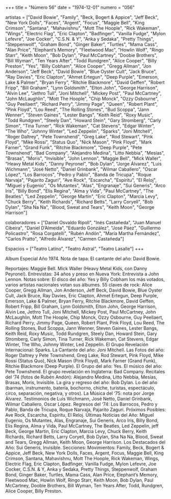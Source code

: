 +++
title = "Número 56"
date = "1974-12-01"
numero = "056"

artistas = ["David Bowie", "Family", "Beck, Bogert & Appice", "Jeff Beck", "New York Dolls", "Faces", "Argent", "Focus", "Maggie Bell", "King Crimson", "Santana", "Mahavishnu", "Mott The Hoople", "Rick Wakeman", "Wings", "Electric Flag", "Eric Clapton", "Badfinger", "Vanilla Fudge", "Mylon Lefevre", "Joe Cocker", "C.S.N. & Y", "Anka y Sedaka", "Pretty Things", "Steppenwolf", "Graham Bond", "Ginger Baker", "Turtles", "Mama Cass", "Alan Price", "Elephant’s Memory", "Fleetwood Mac", "Howlin Wolf", "Ringo Starr", "Keith Moon", "Bob Dylan", "Paul McCartney", "Doobie Brothers", "Bill Wyman", "Ten Years After", "Todd Rundgren", "Alice Cooper", "Billy Preston", "Yes", "Billy Cobham", "Alice Cooper", "Gregg Allman", "Jon Anderson", "Jeff Beck", "David Bowie", "Blue Oyster Cult", "Jack Bruce", "Ray Davies", "Eric Clapton", "Ahmet Ertegun", "Deep Purple", "Emerson, Lake & Palmer", "Bryan Ferry", "Ritchie Blackmore", "David Geffen", "Robert Fripp", "Bill Graham", "Lynn Goldsmith", "Elton John", "George Harrison", "Alvin Lee", "Jethro Tull", "Joni Mitchell", "Mickey Post", "Paul McCartney", "John McLaughlin", "Mott The Hoople", "Chip Monck", "Ozzy Osbourne", "Guy Peellaert", "Richard Perry", "Jimmy Page", "Queen", "Robert Plant", "Pink Floyd", "Lou Reed", "The Rolling Stones", "Bud Scoppa", "Jann Wenner", "Steven Gaines", "Lester Bangs", "Keith Reid", "Roxy Music", "Todd Rundgren", "Steely Dan", "Howard Stein", "Gary Stromberg", "Carly Simon", "Tina Turner", "Rick Wakeman", "Cat Stevens", "Edgar Winter", "The Who", "Johnny Winter", "Led Zeppelin", "Sparks", "Joni Mitchell", "Roger Daltrey", "Pete Townshend", "Greg Lake", "Rod Stewart", "Pink Floyd", "Mike Rossi", "Status Quo", "Nick Mason", "Pink Floyd", "Mark Farner", "Grand Funk", "Ritchie Blackmore", "Deep Purple", "Pete Townshend", "Bad Company", "Alejandro Medina", "Litto Nebbia", "Mesías", "Brasas", "Moris", "Invisible", "John Lennon", "Maggie Bell", "Mick Waller", "Heavy Metal Kids", "Danny Peyronel", "Bob Dylan", "Jorge Álvarez", "Luis Wichmann", "José Netto", "Daniel Grinbank", "Wilmar Caballero", "Oscar López", "Los Barrocos", "Pedro y Pablo", "Banda de Tricupa", "Roque Narvaja", "Pajarito Zaguri", "Ave Rock", "Escarcha", "Espíritu", "El Reloj", "Miguel y  Eugenio", "Os Mutantes", "Alas", "Engranaje", "Sui Generis", "Arco Iris", "Billy Bond", "Elis Regina", "Alma y Vida", "Paul McCartney", "The Beatles", "Led Zeppelin", "George Martin", "Eric Clapton", "Marcia Levy", "Chuck Berry", "Keith Richards", "Richard Betts", "Larry Coryell", "Bob Dylan", "Sha Na Na", "Blood, Sweat and Tears", "Keith Moon", "George Harrison"]

colaboradores = ["Daniel Osvaldo Ripoll", "Inés Castañeda", "Juan Manuel Cibeira", "Daniel D’Almeida", "Eduardo González", "José Páez", "Guillermo Policastro", "Rosa Corgatelli", "Rubén Andón", "María Martha Fernández", "Carlos Pratto", "Alfredo Álvarez", "Carmen Castañeda"]

Espacios = ["Teatro Latino", "Teatro Astral", "Teatro Lasalle"]
+++

Album Especial Año 1974. 
Nota de tapa: 
El cantante del año: David Bowie. 

Reportajes:
Maggie Bell. Mick Waller (Heavy Metal Kids, con Danny Peyronel). 
Entrevistas:
34 años y preso en Nueva York: Entrevista a John Lennon. 
Notas sobre:
El disco del año: Yes y Billy Cobham los más votados, varios artistas nacionales votan sus álbumes. 
55 claves de rock: Alice Cooper, Gregg Allman, Jon Anderson, Jeff Beck, David Bowie, Blue Oyster Cult, Jack Bruce, Ray Davies, Eric Clapton, Ahmet Ertegun, Deep Purple, Emerson, Lake & Palmer, Bryan Ferry, Ritchie Blackmore, David Geffen, Robert Fripp, Bill Graham, Lynn Goldsmith, Elton John, George Harrison, Alvin Lee, Jethro Tull, Joni Mitchell, Mickey Post, Paul McCartney, John McLaughlin, Mott The Hoople, Chip Monck, Ozzy Osbourne, Guy Peellaert, Richard Perry, Jimmy Page, Queen, Robert Plant, Pink Floyd, Lou Reed, The Rolling Stones, Bud Scoppa, Jann Wenner, Steven Gaines, Lester Bangs, Keith Reid, Roxy Music, Todd Rundgren, Steely Dan, Howard Stein, Gary Stromberg, Carly Simon, Tina Turner, Rick Wakeman, Cat Stevens, Edgar Winter, The Who, Johnny Winter, Led Zeppelin. 
El Grupo Revelación Internacional: Sparks.
La Cantante del año: Joni Mitchell. 
Las Fotos del año: Roger Daltrey y Pete Townshend, Greg Lake, Rod Stewart, Pink Floyd, Mike Rossi (Status Quo), Nick Mason (Pink Floyd), Mark Farner (Grand Funk), Ritchie Blackmore (Deep Purple). 
El Grupo del año: Yes. 
El músico del año: Pete Townshend. 
El grupo revelación en Inglaterra: Bad Company. 
Recitales del ‘74 (fotos de Rubén Andón): Alejandro Medina, Litto Nebbia, Mesías, Brasas, Moris, Invisible.
La gira y regreso del año: Bob Dylan.
Lo del año (barman, instrumento, batería, bochorno, chiche, turistas, espectáculo, circo, separación, negativa, y otros). 
La Música del ‘75: nota por Jorge Álvarez. 
Testimonios de Luis Wichmann, José Netto, Daniel Grinbank, Wilmar Caballero, Oscar López. 
Regresos del ‘74: Los Barrocos, Pedro y Pablo, Banda de Tricupa, Roque Narvaja, Pajarito Zaguri. 
Próximos Posibles: Ave Rock, Escarcha, Espíritu, El Reloj.
Últimas Noticias del Año: Miguel Eugenio, Os Mutantes, Alas, Engranaje, Sui Generis, Arco Iris, Billy Bond, Elis Regina, Alma y Vida, Paul McCartney, The Beatles, Led Zeppelin, jeff Beck, George Martin, Eric Clapton, Marcia Levy, Chuck Berry, Keith Richards, Richard Betts, Larry Coryell, Bob Dylan, Sha Na Na, Blood, Sweat and Tears, Gregg Allman, Keith Moon, George Harrison. 
Los Destacados del Año: Sui Generis, Invisible.
Secciones:
Movimientos: Family, Beck, Bogert & Appice, Jeff Beck, New York Dolls, Faces, Argent, Focus, Maggie Bell, King Crimson, Santana, Mahavishnu, Mott The Hoople, Rick Wakeman, Wings, Electric Flag, Eric Clapton, Badfinger, Vanilla Fudge, Mylon Lefevre, Joe Cocker, C.S.N. & Y, Anka y Sedaka, Pretty Things, Steppenwolf, Graham Bond, Ginger Baker, Turtles, Mama Cass, Alan Price, Elephant’s Memory, Fleetwood Mac, Howlin Wolf, Ringo Starr, Keith Moon, Bob Dylan, Paul McCartney, Doobie Brothers, Bill Wyman, Ten Years After, Todd, Rundgren, Alice Cooper, Billy Preston.
